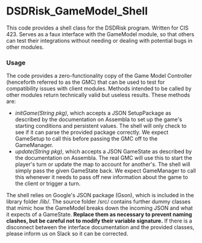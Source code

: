 # DSDRisk_GameModel_Shell #
This code provides a shell class for the DSDRisk program. Written for CIS 423. Serves as a faux interface with 
the GameModel module, so that others can test their integrations without needing or dealing with potential bugs 
in other modules.

### Usage ###
The code provides a zero-functionality copy of the Game Model Controller (henceforth referred to as the GMC) 
that can be used to test for compatibility issues with client modules. Methods intended to be called by other 
modules return technically valid but useless results. These methods are:

* _initGame(String pkg)_, which accepts a JSON SetupPackage as described by the documentation on Assembla to 
set up the game's starting conditions and persistent values. The shell will only check to see if it can parse 
the provided package correctly. We expect GameSetup to call this before passing the GMC off to the GameManager.
* _update(String pkg)_, which accepts a JSON GameState as described by the documentation on Assembla. The real 
GMC will use this to start the player's turn or update the map to account for another's. The shell will simply 
pass the given GameState back. We expect GameManager to call this whenever it needs to pass off new information 
about the game to the client or trigger a turn.

The shell relies on Google's JSON package (Gson), which is included in the library folder /lib/. The source 
folder /src/ contains further dummy classes that mimic how the GameModel breaks down the incoming JSON and what 
it expects of a GameState. **Replace them as necessary to prevent naming clashes, but be careful not to modify 
their variable signature.** If there is a disconnect between the interface documentation and the provided 
classes, please inform us on Slack so it can be corrected. 